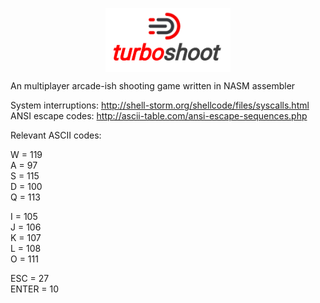 <p align="center">
  <img src="turboshoot.png" width="200" style="display:block; margin-left: auto; margin-right: auto;">
</p>

An multiplayer arcade-ish shooting game written in NASM assembler

System interruptions: http://shell-storm.org/shellcode/files/syscalls.html <br />
ANSI escape codes: http://ascii-table.com/ansi-escape-sequences.php <br />

Relevant ASCII codes:

W = 119 <br />
A = 97 <br />
S = 115 <br />
D = 100 <br />
Q = 113 <br />

I = 105 <br />
J = 106 <br />
K = 107 <br />
L = 108 <br />
O = 111 <br />

ESC = 27 <br />
ENTER = 10 <br />

